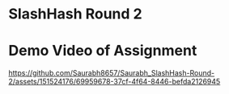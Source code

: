# SlashHash Round 2

# Demo Video of Assignment 
https://github.com/Saurabh8657/Saurabh_SlashHash-Round-2/assets/151524176/69959678-37cf-4f64-8446-befda2126945

